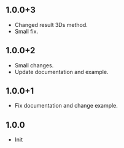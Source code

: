 ## 1.0.0+3

* Changed result 3Ds method.
* Small fix.

## 1.0.0+2

* Small changes.
* Update documentation and example.

## 1.0.0+1

* Fix documentation and change example.

## 1.0.0

* Init